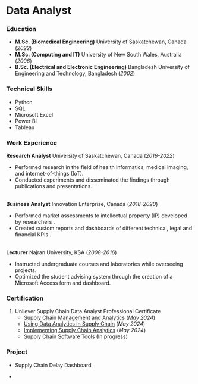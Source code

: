 # Data Analyst

### Education
- **M.Sc. (Biomedical Engineering)** University of Saskatchewan, Canada (_2022_)
- **M.Sc. (Computing and IT)** University of New South Wales,  Australia (_2006_)
- **B.Sc. (Electrical and Electronic Engineering)** Bangladesh University of Engineering and Technology, Bangladesh (_2002_)

### Technical Skills
  - Python
  - SQL
  - Microsoft Excel
  - Power BI
  - Tableau


### Work Experience
**Research Analyst** University of Saskatchewan, Canada (_2016-2022_)
- Performed research in the field of health informatics, medical imaging, and internet-of-things (IoT).
- Conducted experiments and disseminated the findings through publications and presentations.
<br><br>

**Business Analyst** Innovation Enterprise, Canada (_2018-2020_)
- Performed market assessments to intellectual property (IP) developed by researchers .
- Created custom reports and dashboards of different technical, legal and financial KPIs .
<br><br>

**Lecturer** Najran University, KSA (_2008-2016_)
- Instructed undergraduate courses and laboratories while overseeing projects.
- Optimized the student advising system through the creation of a Microsoft Access form and dashboard.

### Certification
1. Unilever Supply Chain Data Analyst Professional Certificate 
   * [Supply Chain Management and Analytics](/assets/img/C1.pdf) (_May 2024_)
   * [Using Data Analytics in Supply Chain](/assets/img/C1.pdf) (_May 2024_)
   * [Implementing Supply Chain Analytics](/assets/img/C3.pdf) (_May 2024_)
   * Supply Chain Software Tools (In progress)

### Project
- Supply Chain Delay Dashboard

- 
